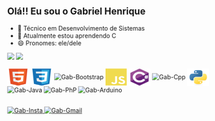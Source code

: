 ## Olá!! Eu sou o Gabriel Henrique

- 🔭 Técnico em Desenvolvimento de Sistemas
- 🌱 Atualmente estou aprendendo C
- 😄 Pronomes: ele/dele

<!--
  ![gabduart GitHub stats](https://github-readme-stats.vercel.app/api?username=gabduart&show_icons=true&theme=dark)
  ![Top Langs](https://github-readme-stats.vercel.app/api/top-langs/?username=gabduart&layout=compact&theme=dark)
-->

<div>
  <a href="https://github.com/gabduart"></a>
  <img height="180em" src="https://github-readme-stats.vercel.app/api?username=gabduart&show_icons=true&theme=dark">
  <img height="180em" src="https://github-readme-stats.vercel.app/api/top-langs/?username=gabduart&layout=compact&theme=dark">
</div>

<div style="display: inline_block"><br>
  <img align="center" alt="Gab-HTML" height="40" width="50" src="https://raw.githubusercontent.com/devicons/devicon/master/icons/html5/html5-original.svg">
  <img align="center" alt="Gab-CSS" height="40" width="50" src="https://raw.githubusercontent.com/devicons/devicon/master/icons/css3/css3-original.svg">
  <img align="center" alt="Gab-Bootstrap" height="40" width="50" src="https://cdn.jsdelivr.net/gh/devicons/devicon@latest/icons/bootstrap/bootstrap-original.svg">
  <img align="center" alt="Gab-Js" height="40" width="50" src="https://raw.githubusercontent.com/devicons/devicon/master/icons/javascript/javascript-plain.svg">
  <img align="center" alt="Gab-Csharp" height="40" width="50" src="https://raw.githubusercontent.com/devicons/devicon/master/icons/csharp/csharp-original.svg">
  <img align="center" alt="Gab-Cpp" height="40" width="50" src="https://cdn.jsdelivr.net/gh/devicons/devicon@latest/icons/cplusplus/cplusplus-original.svg">
  <img align="center" alt="Gab-Python" height="40" width="50" src="https://raw.githubusercontent.com/devicons/devicon/master/icons/python/python-original.svg">
  <img align="center" alt="Gab-Java" height="40" width="50" src="https://cdn.jsdelivr.net/gh/devicons/devicon@latest/icons/java/java-original.svg">
  <img align="center" alt="Gab-PhP" height="40" width="50" src="https://cdn.jsdelivr.net/gh/devicons/devicon@latest/icons/php/php-original.svg">
  <img align="center" alt="Gab-Arduino" height="40" width="50" src="https://cdn.jsdelivr.net/gh/devicons/devicon@latest/icons/arduino/arduino-original.svg">
</div>

##

<div>
  <a href="https://www.instagram.com/gabd.uart/" target="_balnk">
    <img alt="Gab-Insta" src="https://img.shields.io/badge/Instagram-E4405F?style=for-the-badge&logo=instagram&logoColor=white">
  </a>
  <a href="mailto:gabduart68@gmail.com" target="_balnk">
    <img alt="Gab-Gmail" src="https://img.shields.io/badge/Gmail-D14836?style=for-the-badge&logo=gmail&logoColor=white">
  </a>
</div>

